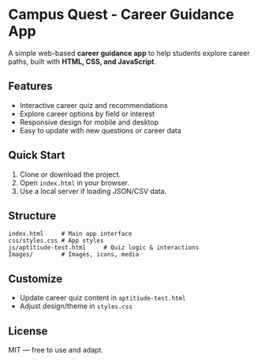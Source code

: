 
# Campus Quest - Career Guidance App

A simple web-based **career guidance app** to help students explore career paths, built with **HTML, CSS, and JavaScript**.

## Features

* Interactive career quiz and recommendations
* Explore career options by field or interest
* Responsive design for mobile and desktop
* Easy to update with new questions or career data

## Quick Start

1. Clone or download the project.
2. Open `index.html` in your browser.
3. Use a local server if loading JSON/CSV data.

## Structure

```
index.html     # Main app interface
css/styles.css # App styles
js/aptitiude-test.html     # Quiz logic & interactions
Images/        # Images, icons, media
```

## Customize

* Update career quiz content in `aptitiude-test.html`
* Adjust design/theme in `styles.css`


## License

MIT — free to use and adapt.
